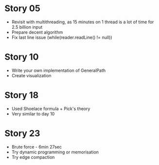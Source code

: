 # Story 05
* Revisit with multithreading, as 15 minutes on 1 thread is a lot of time for 2.5 billion input
* Prepare decent algorithm
* Fix last line issue (while(reader.readLine() != null))

# Story 10
* Write your own implementation of GeneralPath
* Create visualization

# Story 18
* Used Shoelace formula + Pick's theory
* Very similar to day 10

# Story 23
* Brute force - 6min 27sec
* Try dynamic programming or memorisation
* Try edge compaction
